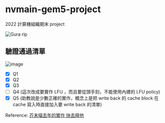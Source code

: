 # nvmain-gem5-project

2022 計算機組織期末 project

![Gura rip](https://cdn.discordapp.com/emojis/791125177207357530.webp?size=160&quality=lossless)

## 驗證通過清單

![image](https://user-images.githubusercontent.com/11408727/174532662-dfa8736a-260a-4f7d-a1da-9ac1da2f0d84.png)

- [x] Q1
- [x] Q2
- [x] Q3
- [ ] Q4 (這次改成要實作 LFU ，而且要從頭手刻，不能使用內建的 LFU policy)
- [x] Q5 (助教說是少數正確的實作，概念上是把 write back 的 cache block 在 cache 寫入時直接加入要 write back 的清單)

Reference: [芥末喵去年的實作 快去拜他](https://github.com/wasabi-neko/nvmain-gen5-HW)
